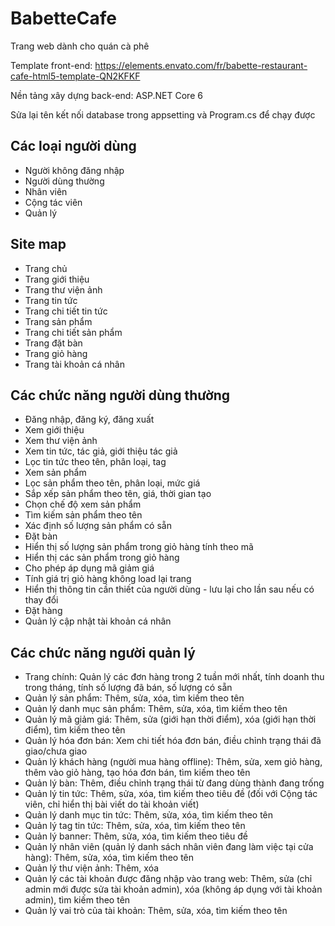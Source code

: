 # BabetteCafe

Trang web dành cho quán cà phê

Template front-end: https://elements.envato.com/fr/babette-restaurant-cafe-html5-template-QN2KFKF

Nền tảng xây dựng back-end: ASP.NET Core 6

Sửa lại tên kết nối database trong appsetting và Program.cs để chạy được

## Các loại người dùng
* Người không đăng nhập
* Người dùng thường
* Nhân viên
* Cộng tác viên
* Quản lý

## Site map
* Trang chủ
* Trang giới thiệu
* Trang thư viện ảnh
* Trang tin tức
* Trang chi tiết tin tức
* Trang sản phẩm
* Trang chi tiết sản phẩm
* Trang đặt bàn
* Trang giỏ hàng
* Trang tài khoản cá nhân

## Các chức năng người dùng thường
* Đăng nhập, đăng ký, đăng xuất
* Xem giới thiệu
* Xem thư viện ảnh
* Xem tin tức, tác giả, giới thiệu tác giả
* Lọc tin tức theo tên, phân loại, tag
* Xem sản phẩm
* Lọc sản phẩm theo tên, phân loại, mức giá
* Sắp xếp sản phẩm theo tên, giá, thời gian tạo
* Chọn chế độ xem sản phẩm
* Tìm kiếm sản phẩm theo tên
* Xác định số lượng sản phẩm có sẵn
* Đặt bàn
* Hiển thị số lượng sản phẩm trong giỏ hàng tính theo mã
* Hiển thị các sản phẩm trong giỏ hàng
* Cho phép áp dụng mã giảm giá
* Tính giá trị giỏ hàng không load lại trang
* Hiển thị thông tin cần thiết của người dùng - lưu lại cho lần sau nếu có thay đổi
* Đặt hàng
* Quản lý cập nhật tài khoản cá nhân

## Các chức năng người quản lý
* Trang chính: Quản lý các đơn hàng trong 2 tuần mới nhất, tính doanh thu trong tháng, tính số lượng đã bán, số lượng có sẵn
* Quản lý sản phẩm: Thêm, sửa, xóa, tìm kiếm theo tên
* Quản lý danh mục sản phẩm: Thêm, sửa, xóa, tìm kiếm theo tên
* Quản lý mã giảm giá: Thêm, sửa (giới hạn thời điểm), xóa (giới hạn thời điểm), tìm kiếm theo tên
* Quản lý hóa đơn bán: Xem chi tiết hóa đơn bán, điều chỉnh trạng thái đã giao/chưa giao
* Quản lý khách hàng (người mua hàng offline): Thêm, sửa, xem giỏ hàng, thêm vào giỏ hàng, tạo hóa đơn bán, tìm kiếm theo tên
* Quản lý bàn: Thêm, điều chỉnh trạng thái từ đang dùng thành đang trống
* Quản lý tin tức: Thêm, sửa, xóa, tìm kiếm theo tiêu đề (đối với Cộng tác viên, chỉ hiển thị bài viết do tài khoản viết)
* Quản lý danh mục tin tức: Thêm, sửa, xóa, tìm kiếm theo tên
* Quản lý tag tin tức: Thêm, sửa, xóa, tìm kiếm theo tên
* Quản lý banner: Thêm, sửa, xóa, tìm kiếm theo tiêu đề
* Quản lý nhân viên (quản lý danh sách nhân viên đang làm việc tại cửa hàng): Thêm, sửa, xóa, tìm kiếm theo tên
* Quản lý thư viện ảnh: Thêm, xóa
* Quản lý các tài khoản được đăng nhập vào trang web: Thêm, sửa (chỉ admin mới được sửa tài khoản admin), xóa (không áp dụng với tài khoản admin), tìm kiếm theo tên
* Quản lý vai trò của tài khoản: Thêm, sửa, xóa, tìm kiếm theo tên
